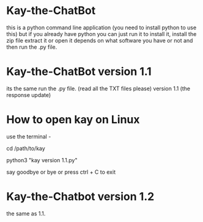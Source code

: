 # Kay-the-ChatBot

this is a python command line application (you need to install python to use this)
but if you already have python you can just run it
to install it, install the zip file extract it or open it depends on what software you have or not and then run the .py file.
# Kay-the-ChatBot version 1.1

its the same run the .py file. (read all the TXT files please) version 1.1 (the response update)
# How to open kay on Linux

use the terminal -

cd /path/to/kay

python3 "kay version 1.1.py"

say goodbye or bye or press ctrl + C to exit

# Kay-the-Chatbot version 1.2

the same as 1.1.

